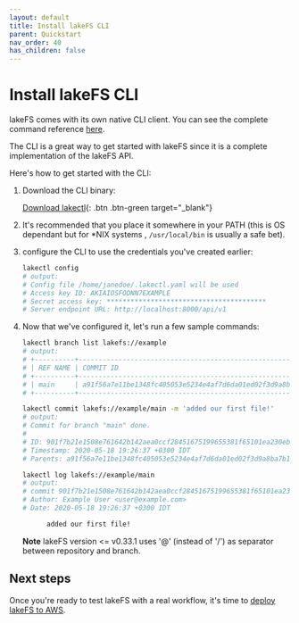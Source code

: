 ```yaml
---
layout: default
title: Install lakeFS CLI
parent: Quickstart
nav_order: 40
has_children: false
---
```


# Install lakeFS CLI

lakeFS comes with its own native CLI client. You can see the complete command reference [here]().

The CLI is a great way to get started with lakeFS since it is a complete implementation of the lakeFS API.

Here's how to get started with the CLI:

1. Download the CLI binary:

   [Download lakectl](){: .btn .btn-green target="\_blank"}

2. It's recommended that you place it somewhere in your PATH \(this is OS dependant but for \*NIX systems , `/usr/local/bin` is usually a safe bet\).
3. configure the CLI to use the credentials you've created earlier:

   ```bash
   lakectl config
   # output:
   # Config file /home/janedoe/.lakectl.yaml will be used
   # Access key ID: AKIAIOSFODNN7EXAMPLE
   # Secret access key: ****************************************
   # Server endpoint URL: http://localhost:8000/api/v1
   ```

4. Now that we've configured it, let's run a few sample commands:

   ```bash
   lakectl branch list lakefs://example
   # output:
   # +----------+------------------------------------------------------------------+
   # | REF NAME | COMMIT ID                                                        |
   # +----------+------------------------------------------------------------------+
   # | main     | a91f56a7e11be1348fc405053e5234e4af7d6da01ed02f3d9a8ba7b1f71499c8 |
   # +----------+------------------------------------------------------------------+

   lakectl commit lakefs://example/main -m 'added our first file!'
   # output:
   # Commit for branch "main" done.
   # 
   # ID: 901f7b21e1508e761642b142aea0ccf28451675199655381f65101ea230ebb87
   # Timestamp: 2020-05-18 19:26:37 +0300 IDT
   # Parents: a91f56a7e11be1348fc405053e5234e4af7d6da01ed02f3d9a8ba7b1f71499c8

   lakectl log lakefs://example/main
   # output:  
   # commit 901f7b21e1508e761642b142aea0ccf28451675199655381f65101ea230ebb87
   # Author: Example User <user@example.com>
   # Date: 2020-05-18 19:26:37 +0300 IDT

         added our first file!
   ```

   **Note** lakeFS version &lt;= v0.33.1 uses '@' \(instead of '/'\) as separator between repository and branch.

## Next steps

Once you're ready to test lakeFS with a real workflow, it's time to [deploy lakeFS to AWS](../index-2/).

